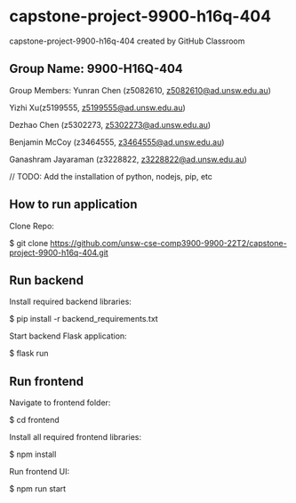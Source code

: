 # capstone-project-9900-h16q-404
capstone-project-9900-h16q-404 created by GitHub Classroom

## Group Name: 9900-H16Q-404

Group Members:
Yunran Chen (z5082610, z5082610@ad.unsw.edu.au)

Yizhi Xu(z5199555, z5199555@ad.unsw.edu.au)

Dezhao Chen (z5302273, z5302273@ad.unsw.edu.au)

Benjamin McCoy (z3464555, z3464555@ad.unsw.edu.au)

Ganashram Jayaraman (z3228822, z3228822@ad.unsw.edu.au)

// TODO: Add the installation of python, nodejs, pip, etc

## How to run application

Clone Repo:

$ git clone <https://github.com/unsw-cse-comp3900-9900-22T2/capstone-project-9900-h16q-404.git>

## Run backend

Install required backend libraries:

$ pip install -r backend_requirements.txt

Start backend Flask application:

$ flask run

## Run frontend

Navigate to frontend folder:

$ cd frontend

Install all required frontend libraries:

$ npm install

Run frontend UI:

$ npm run start